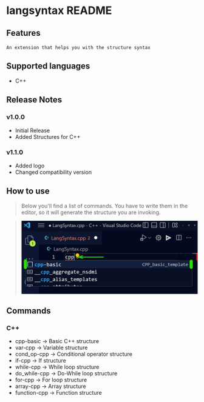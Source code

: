 # langsyntax README

## Features

    An extension that helps you with the structure syntax

## Supported languages
  - C++

## Release Notes
### v1.0.0
  - Initial Release
  - Added Structures for C++

### v1.1.0
  - Added logo
  - Changed compatibility version

## How to use

> Below you'll find a list of commands. You have to write them in the editor, so it will generate the structure you are invoking.

> ![](images/example.jpg)

## Commands
  ### C++
  - cpp-basic -> Basic C++ structure
  - var-cpp -> Variable structure
  - cond_op-cpp -> Conditional operator structure
  - if-cpp -> If structure
  - while-cpp -> While loop structure
  - do_while-cpp -> Do-While loop structure
  - for-cpp -> For loop structure
  - array-cpp -> Array structure
  - function-cpp -> Function structure